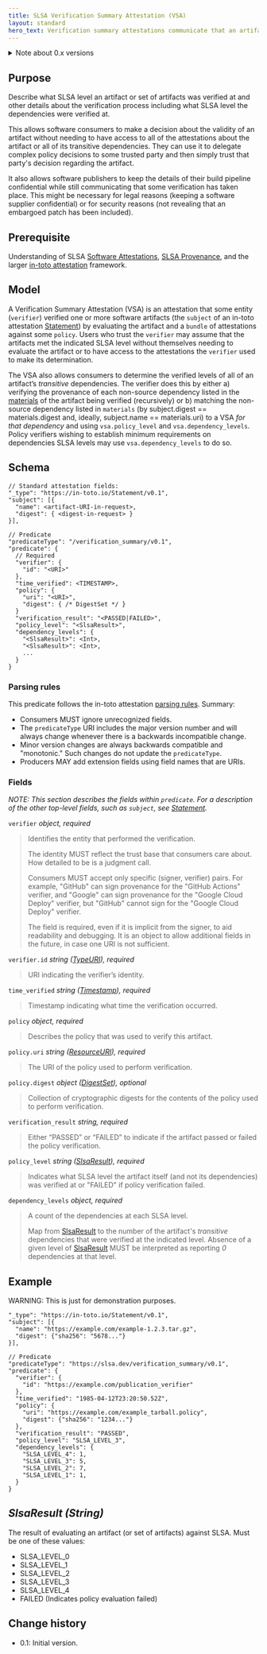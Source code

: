 ```yaml
---
title: SLSA Verification Summary Attestation (VSA)
layout: standard
hero_text: Verification summary attestations communicate that an artifact has been verified at a specific SLSA level and details about that verification.
---
```

<details class="mt-12">
<summary>Note about 0.x versions</summary>

We expect regular iteration on 0.x versions until 1.0. During 0.x, we lean
towards smaller, faster releases in order to get earlier feedback on the design.
After 1.0, we will limit the frequency of breaking changes.

To make this manageable, we recommend that:

-   Generators choose the latest 0.x version at the time of implementation and
    then stick with that until 1.0 unless there is reason to upgrade before then.
-   Consumers accept all known versions and convert internally between them.

</details>

<div class="mt-16 mb-4">

## Purpose

</div>

Describe what SLSA level an artifact or set of artifacts was verified at
and other details about the verification process including what SLSA level
the dependencies were verified at.

This allows software consumers to make a decision about the validity of an
artifact without needing to have access to all of the attestations about the
artifact or all of its transitive dependencies.  They can use it to delegate
complex policy decisions to some trusted party and then simply trust that
party's decision regarding the artifact.

It also allows software publishers to keep the details of their build pipeline
confidential while still communicating that some verification has taken place.
This might be necessary for legal reasons (keeping a software supplier
confidential) or for security reasons (not revealing that an embargoed patch has
been included).

<div class="mt-16 mb-4">

## Prerequisite

</div>

Understanding of SLSA [Software Attestations](../attestation-model),
[SLSA Provenance](/provenance), and the larger [in-toto attestation] framework.

<div class="mt-16 mb-4">

## Model

</div>

A Verification Summary Attestation (VSA) is an attestation that some entity
(`verifier`) verified one or more software artifacts (the `subject` of an
in-toto attestation [Statement]) by evaluating the artifact and a `bundle`
of attestations against some `policy`.  Users who trust the `verifier` may
assume that the artifacts met the indicated SLSA level without themselves
needing to evaluate the artifact or to have access to the attestations the
`verifier` used to make its determination.

The VSA also allows consumers to determine the verified levels of
all of an artifact’s _transitive_ dependencies.  The verifier does this by
either a) verifying the provenance of each non-source dependency listed in
the [materials](/provenance/v0.2#materials) of the artifact
being verified (recursively) or b) matching the non-source dependency
listed in `materials` (by subject.digest == materials.digest and, ideally,
subject.name == materials.uri) to a VSA _for that dependency_ and using
`vsa.policy_level` and `vsa.dependency_levels`.  Policy verifiers wishing
to establish minimum requirements on dependencies SLSA levels may use
`vsa.dependency_levels` to do so.

<div class="mt-16 mb-4">

## Schema

</div>

```jsonc
// Standard attestation fields:
"_type": "https://in-toto.io/Statement/v0.1",
"subject": [{
  "name": <artifact-URI-in-request>,
  "digest": { <digest-in-request> }
}],

// Predicate
"predicateType": "/verification_summary/v0.1",
"predicate": {
  // Required
  "verifier": {
    "id": "<URI>"
  },
  "time_verified": <TIMESTAMP>,
  "policy": {
    "uri": "<URI>",
    "digest": { /* DigestSet */ }
  }
  "verification_result": "<PASSED|FAILED>",
  "policy_level": "<SlsaResult>",
  "dependency_levels": {
    "<SlsaResult>": <Int>,
    "<SlsaResult>": <Int>,
    ...
  }
}
```

<div class="mt-8 mb-4">

### Parsing rules

</div>

This predicate follows the in-toto attestation [parsing rules]. Summary:

-   Consumers MUST ignore unrecognized fields.
-   The `predicateType` URI includes the major version number and will always
    change whenever there is a backwards incompatible change.
-   Minor version changes are always backwards compatible and "monotonic." Such
    changes do not update the `predicateType`.
-   Producers MAY add extension fields using field names that are URIs.

<div class="mt-8 mb-4">

### Fields

</div>

_NOTE: This section describes the fields within `predicate`. For a description
of the other top-level fields, such as `subject`, see [Statement]._

<a id="verifier"></a>
`verifier` _object, required_

> Identifies the entity that performed the verification.
>
> The identity MUST reflect the trust base that consumers care about. How
> detailed to be is a judgment call.
>
> Consumers MUST accept only specific (signer, verifier) pairs. For example,
> "GitHub" can sign provenance for the "GitHub Actions" verifier, and "Google"
> can sign provenance for the "Google Cloud Deploy" verifier, but "GitHub" cannot
> sign for the "Google Cloud Deploy" verifier.
>
> The field is required, even if it is implicit from the signer, to aid readability and
> debugging. It is an object to allow additional fields in the future, in case one
> URI is not sufficient.

<a id="verifier.id"></a>
`verifier.id` _string ([TypeURI]), required_

> URI indicating the verifier’s identity.

<a id="time_verified"></a>
`time_verified` _string ([Timestamp]), required_

> Timestamp indicating what time the verification occurred.

<a id="policy"></a>
`policy` _object, required_

> Describes the policy that was used to verify this artifact.

<a id="policy.uri"></a>
`policy.uri` _string ([ResourceURI]), required_

> The URI of the policy used to perform verification.

<a id="policy.digest"></a>
`policy.digest` _object ([DigestSet]), optional_

> Collection of cryptographic digests for the contents of the policy used to perform verification.

<a id="verification_result"></a>
`verification_result` _string, required_

> Either “PASSED” or “FAILED” to indicate if the artifact passed or failed the policy verification.

<a id="policy_level"></a>
`policy_level` _string ([SlsaResult]), required_

> Indicates what SLSA level the artifact itself (and not its dependencies) was verified at or "FAILED" if policy verification failed.

<a id="dependency_levels"></a>
`dependency_levels` _object, required_

> A count of the dependencies at each SLSA level.
>
> Map from [SlsaResult] to the number of the artifact's _transitive_ dependencies
> that were verified at the indicated level. Absence of a given level of
> [SlsaResult] MUST be interpreted as reporting _0_ dependencies at that level.

<div class="mt-16 mb-4">

## Example

</div>

WARNING: This is just for demonstration purposes.

```jsonc
"_type": "https://in-toto.io/Statement/v0.1",
"subject": [{
  "name": "https://example.com/example-1.2.3.tar.gz",
  "digest": {"sha256": "5678..."}
}],

// Predicate
"predicateType": "https://slsa.dev/verification_summary/v0.1",
"predicate": {
  "verifier": {
    "id": "https://example.com/publication_verifier"
  },
  "time_verified": "1985-04-12T23:20:50.52Z",
  "policy": {
    "uri": "https://example.com/example_tarball.policy",
    "digest": {"sha256": "1234..."}
  },
  "verification_result": "PASSED",
  "policy_level": "SLSA_LEVEL_3",
  "dependency_levels": {
    "SLSA_LEVEL_4": 1,
    "SLSA_LEVEL_3": 5,
    "SLSA_LEVEL_2": 7,
    "SLSA_LEVEL_1": 1,
  }
}
```

<div class="mt-16 mb-4">
<a id="slsaresult"></a>

## _SlsaResult (String)_

</div>

The result of evaluating an artifact (or set of artifacts) against SLSA.
Must be one of these values:

-   SLSA_LEVEL_0
-   SLSA_LEVEL_1
-   SLSA_LEVEL_2
-   SLSA_LEVEL_3
-   SLSA_LEVEL_4
-   FAILED (Indicates policy evaluation failed)

<div class="mt-16 mb-4">

## Change history

</div>

-   0.1: Initial version.

[SlsaResult]: #slsaresult
[DigestSet]: https://github.com/in-toto/attestation/blob/main/spec/field_types.md#DigestSet
[ResourceURI]: https://github.com/in-toto/attestation/blob/main/spec/field_types.md#ResourceURI
[Statement]: https://github.com/in-toto/attestation/blob/main/spec/README.md#statement
[Timestamp]: https://github.com/in-toto/attestation/blob/main/spec/field_types.md#Timestamp
[TypeURI]: https://github.com/in-toto/attestation/blob/main/spec/field_types.md#TypeURI
[in-toto attestation]: https://github.com/in-toto/attestation
[parsing rules]: https://github.com/in-toto/attestation/blob/main/spec/README.md#parsing-rules
